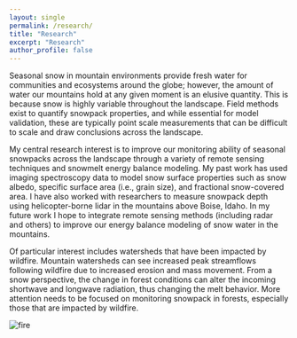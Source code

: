 ```yaml
---
layout: single
permalink: /research/
title: "Research"
excerpt: "Research"
author_profile: false
---
```


Seasonal snow in mountain environments provide fresh water for communities and ecosystems around the globe; however, the amount of water our mountains hold at any given moment is an elusive quantity. This is because snow is highly variable throughout the landscape. Field methods exist to quantify snowpack properties, and while essential for model validation, these are typically point scale measurements that can be difficult to scale and draw conclusions across the landscape.

My central research interest is to improve our monitoring ability of seasonal snowpacks across the landscape through a variety of remote sensing techniques and snowmelt energy balance modeling. My past work has used imaging spectroscopy data to model snow surface properties such as snow albedo, specific surface area (i.e., grain size), and fractional snow-covered area. I have also worked with researchers to measure snowpack depth using helicopter-borne lidar in the mountains above Boise, Idaho. In my future work I hope to integrate remote sensing methods (including radar and others) to improve our energy balance modeling of snow water in the mountains.

Of particular interest includes watersheds that have been impacted by wildfire. Mountain watersheds can see increased peak streamflows following wildfire due to increased erosion and mass movement. From a snow perspective, the change in forest conditions can alter the incoming shortwave and longwave radiation, thus changing the melt behavior. More attention needs to be focused on monitoring snowpack in forests, especially those that are impacted by wildfire. 


![fire](https://raw.githubusercontent.com/brentwilder/brentwilder.github.io/master/assets/images/20220407_124717.jpg)

